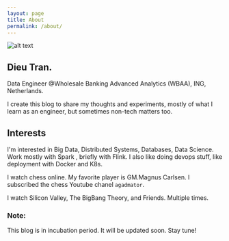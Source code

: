 ```yaml
---
layout: page
title: About
permalink: /about/
---
```

![alt text](https://avatars0.githubusercontent.com/u/7344891?s=400&v=4)

## Dieu Tran.
 
Data Engineer @Wholesale Banking Advanced Analytics (WBAA), ING, Netherlands.

I create this blog  to  share my  thoughts and experiments, mostly  of what I learn as an
 engineer, but sometimes non-tech matters too.
 
## Interests

I'm interested in Big Data, Distributed Systems, Databases, Data Science. Work mostly with Spark
, briefly with Flink. I also like doing devops stuff, like deployment with Docker and K8s.

I watch chess online. My favorite player is GM.Magnus Carlsen. I subscribed the chess
 Youtube chanel `agadmator`.
 
I watch Silicon Valley,  The BigBang Theory, and  Friends. Multiple times. 

### Note: 
This blog is in incubation period. It will be updated soon. Stay tune!


 
